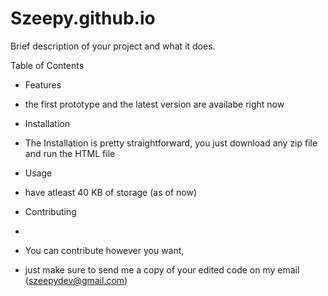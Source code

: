 # Szeepy.github.io

Brief description of your project and what it does. 

Table of Contents

- Features
- the first prototype and the latest version are availabe right now

- Installation
- The Installation is pretty straightforward, you just download any zip file and run the HTML file

- Usage
- have atleast 40 KB of storage (as of now)

- Contributing
-  
- You can contribute however you want,
- just make sure to send me a copy of your edited code on my email (szeepydev@gmail.com)
